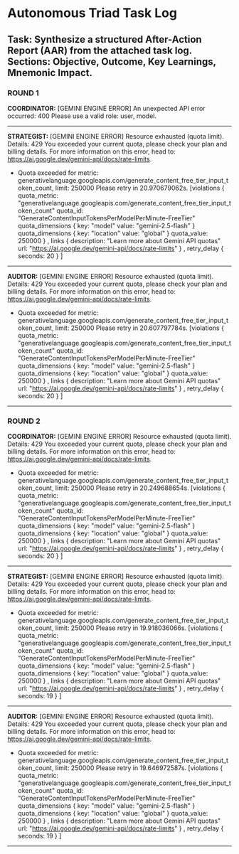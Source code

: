 # Autonomous Triad Task Log
## Task: Synthesize a structured After-Action Report (AAR) from the attached task log. Sections: Objective, Outcome, Key Learnings, Mnemonic Impact.

### ROUND 1

**COORDINATOR:**
[GEMINI ENGINE ERROR] An unexpected API error occurred: 400 Please use a valid role: user, model.

---
**STRATEGIST:**
[GEMINI ENGINE ERROR] Resource exhausted (quota limit). Details: 429 You exceeded your current quota, please check your plan and billing details. For more information on this error, head to: https://ai.google.dev/gemini-api/docs/rate-limits.
* Quota exceeded for metric: generativelanguage.googleapis.com/generate_content_free_tier_input_token_count, limit: 250000
Please retry in 20.970679062s. [violations {
  quota_metric: "generativelanguage.googleapis.com/generate_content_free_tier_input_token_count"
  quota_id: "GenerateContentInputTokensPerModelPerMinute-FreeTier"
  quota_dimensions {
    key: "model"
    value: "gemini-2.5-flash"
  }
  quota_dimensions {
    key: "location"
    value: "global"
  }
  quota_value: 250000
}
, links {
  description: "Learn more about Gemini API quotas"
  url: "https://ai.google.dev/gemini-api/docs/rate-limits"
}
, retry_delay {
  seconds: 20
}
]

---
**AUDITOR:**
[GEMINI ENGINE ERROR] Resource exhausted (quota limit). Details: 429 You exceeded your current quota, please check your plan and billing details. For more information on this error, head to: https://ai.google.dev/gemini-api/docs/rate-limits.
* Quota exceeded for metric: generativelanguage.googleapis.com/generate_content_free_tier_input_token_count, limit: 250000
Please retry in 20.607797784s. [violations {
  quota_metric: "generativelanguage.googleapis.com/generate_content_free_tier_input_token_count"
  quota_id: "GenerateContentInputTokensPerModelPerMinute-FreeTier"
  quota_dimensions {
    key: "model"
    value: "gemini-2.5-flash"
  }
  quota_dimensions {
    key: "location"
    value: "global"
  }
  quota_value: 250000
}
, links {
  description: "Learn more about Gemini API quotas"
  url: "https://ai.google.dev/gemini-api/docs/rate-limits"
}
, retry_delay {
  seconds: 20
}
]

---
### ROUND 2

**COORDINATOR:**
[GEMINI ENGINE ERROR] Resource exhausted (quota limit). Details: 429 You exceeded your current quota, please check your plan and billing details. For more information on this error, head to: https://ai.google.dev/gemini-api/docs/rate-limits.
* Quota exceeded for metric: generativelanguage.googleapis.com/generate_content_free_tier_input_token_count, limit: 250000
Please retry in 20.249688654s. [violations {
  quota_metric: "generativelanguage.googleapis.com/generate_content_free_tier_input_token_count"
  quota_id: "GenerateContentInputTokensPerModelPerMinute-FreeTier"
  quota_dimensions {
    key: "model"
    value: "gemini-2.5-flash"
  }
  quota_dimensions {
    key: "location"
    value: "global"
  }
  quota_value: 250000
}
, links {
  description: "Learn more about Gemini API quotas"
  url: "https://ai.google.dev/gemini-api/docs/rate-limits"
}
, retry_delay {
  seconds: 20
}
]

---
**STRATEGIST:**
[GEMINI ENGINE ERROR] Resource exhausted (quota limit). Details: 429 You exceeded your current quota, please check your plan and billing details. For more information on this error, head to: https://ai.google.dev/gemini-api/docs/rate-limits.
* Quota exceeded for metric: generativelanguage.googleapis.com/generate_content_free_tier_input_token_count, limit: 250000
Please retry in 19.918036066s. [violations {
  quota_metric: "generativelanguage.googleapis.com/generate_content_free_tier_input_token_count"
  quota_id: "GenerateContentInputTokensPerModelPerMinute-FreeTier"
  quota_dimensions {
    key: "model"
    value: "gemini-2.5-flash"
  }
  quota_dimensions {
    key: "location"
    value: "global"
  }
  quota_value: 250000
}
, links {
  description: "Learn more about Gemini API quotas"
  url: "https://ai.google.dev/gemini-api/docs/rate-limits"
}
, retry_delay {
  seconds: 19
}
]

---
**AUDITOR:**
[GEMINI ENGINE ERROR] Resource exhausted (quota limit). Details: 429 You exceeded your current quota, please check your plan and billing details. For more information on this error, head to: https://ai.google.dev/gemini-api/docs/rate-limits.
* Quota exceeded for metric: generativelanguage.googleapis.com/generate_content_free_tier_input_token_count, limit: 250000
Please retry in 19.646972587s. [violations {
  quota_metric: "generativelanguage.googleapis.com/generate_content_free_tier_input_token_count"
  quota_id: "GenerateContentInputTokensPerModelPerMinute-FreeTier"
  quota_dimensions {
    key: "model"
    value: "gemini-2.5-flash"
  }
  quota_dimensions {
    key: "location"
    value: "global"
  }
  quota_value: 250000
}
, links {
  description: "Learn more about Gemini API quotas"
  url: "https://ai.google.dev/gemini-api/docs/rate-limits"
}
, retry_delay {
  seconds: 19
}
]

---
